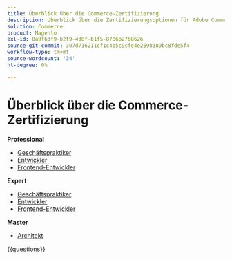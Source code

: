 ```yaml
---
title: Überblick über die Commerce-Zertifizierung
description: Überblick über die Zertifizierungsoptionen für Adobe Commerce
solution: Commerce
product: Magento
exl-id: 8a9f63f9-b2f9-438f-b1f5-8706b2768626
source-git-commit: 307d716211cf1c4b5c9cfe4e2698389bc8fde5f4
workflow-type: tm+mt
source-wordcount: '34'
ht-degree: 0%

---
```


# Überblick über die Commerce-Zertifizierung

**Professional**

* [Geschäftspraktiker](https://certification.adobe.com/certification/business-practitioner-professional) <!--AD0-E712-->
* [Entwickler](https://certification.adobe.com/certification/commerce-developer-professional) <!--AD0-E717-->
* [Frontend-Entwickler](https://certification.adobe.com/certification/front-end-developer-professional) <!--AD0-E721-->

**Expert**

* [Geschäftspraktiker](https://certification.adobe.com/certification/adobe-commerce-business-practitioner-expert) <!--AD0-E708-->
* [Entwickler](https://certification.adobe.com/certification/adobe-commerce-developer-expert) <!--AD0-E716-->
* [Frontend-Entwickler](https://certification.adobe.com/certification/front-end-developer-expert) <!--AD0-E720-->

**Master**

* [Architekt](https://certification.adobe.com/certification/commerce-architect-master) <!--AD0-E722-->

{{questions}}

